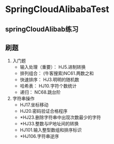 # SpringCloudAlibabaTest

## springCloudAlibab练习

## 刷题

1. 入门题
   - 输入处理（重要）： HJ5.进制转换
   - 排列组合： (牛客搜索)NC61.两数之和
   - 快速排序： HJ3.明明的随机数
   - 哈希表： HJ10.字符个数统计
   - 递归： NC68.跳台阶
2. 字符串操作
   - HJ17.坐标移动
   - HJ20.密码验证合格程序
   - *HJ23.删除字符串中出现次数最少的字符
   - *HJ33.整数与IP地址间的转换
   - HJ101.输入整型数组和排序标识
   - *HJ106.字符串逆序